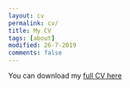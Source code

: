 ```yaml
---
layout: cv
permalink: cv/
title: My CV
tags: [about]
modified: 26-7-2019
comments: false
---
```





<!-- You can download my full CV <a href="https://drive.google.com/file/d/1zjMHvDpGan9lcDa0DjKoV2LJD5t39vbm/view?usp=sharing">here</a> -->

You can download my [full CV here](Sarang_Shrivastava_resume_new(1).pdf)